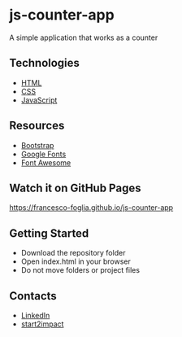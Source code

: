 # js-counter-app

A simple application that works as a counter

## Technologies

* [HTML](https://html.spec.whatwg.org)
* [CSS](https://www.w3.org/TR/CSS)
* [JavaScript](https://developer.mozilla.org/en-US/docs/Web/JavaScript)

## Resources

* [Bootstrap](https://getbootstrap.com/)
* [Google Fonts](https://fonts.google.com/)
* [Font Awesome](https://fontawesome.com/)

## Watch it on GitHub Pages

https://francesco-foglia.github.io/js-counter-app

## Getting Started

* Download the repository folder
* Open index.html in your browser
* Do not move folders or project files

## Contacts

* [LinkedIn](https://www.linkedin.com/in/foglia-francesco)
* [start2impact](https://talent.start2impact.it/profile/francesco-foglia)
